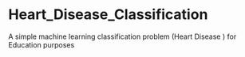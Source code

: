 # Heart_Disease_Classification
A simple machine learning classification problem (Heart Disease ) for Education purposes 

